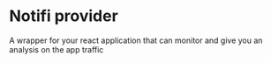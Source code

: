 # Notifi provider

A wrapper for your react application that can monitor and give you an analysis on the app traffic
